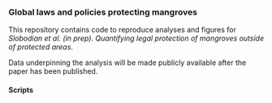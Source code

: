 ### Global laws and policies protecting mangroves

This repository contains code to reproduce analyses and figures for *Slobodian et al. (in prep). Quantifying legal protection of mangroves outside of protected areas*.

Data underpinning the analysis will be made publicly available after the paper has been published.

#### Scripts

